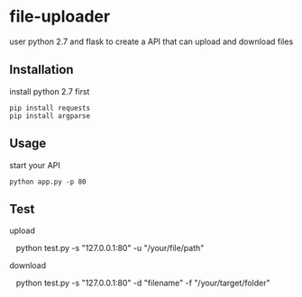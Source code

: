# file-uploader
user python 2.7 and flask to create a API that can upload and download files

Installation
------------
install python 2.7 first

    pip install requests
    pip install argparse

Usage
------------
start your API

    python app.py -p 80

Test
------------
upload

    python test.py -s "127.0.0.1:80" -u "/your/file/path"

download

    python test.py -s "127.0.0.1:80" -d "filename" -f "/your/target/folder"

